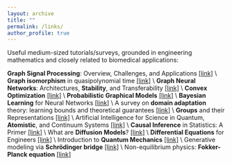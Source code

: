 ```yaml
---
layout: archive
title: ""
permalink: /links/
author_profile: true
---
```

Useful medium-sized tutorials/surveys, grounded in engineering mathematics and closely related to biomedical applications:

**Graph Signal Processing**: Overview, Challenges, and Applications [[link]](https://ieeexplore.ieee.org/abstract/document/8347162?casa_token=7nR8ry0L5usAAAAA:OTpfQIy2B_DWr26gpz0YHj_yyfc0fJpKsjb4moAIKU9tjQVQ8mykDJ6ObhNvjAXTYGV2veE7Yw) \\
**Graph isomorphism** in quasipolynomial time [[link]](https://dl.acm.org/doi/abs/10.1145/2897518.2897542?casa_token=0rX_JZr1qoYAAAAA:deJxIpoKP9RwEEoll-LSjfRn-77k40Ng9ROQddoIl6lJ2lNlSa4Kvm8f9hxbe5rzZXzSR5wN7fmk2g) \\
**Graph Neural Networks**: Architectures, **Stability**, and Transferability [[link]](https://ieeexplore.ieee.org/abstract/document/9356126) \\
**Convex Optimization** [[link]](https://web.stanford.edu/~boyd/cvxbook/) \\
**Probabilistic Graphical Models** [[link]](https://thodrek.github.io/CS839_fall18/) \\
**Bayesian Learning** for Neural Networks [[link]](https://glizen.com/radfordneal/ftp/thesis.pdf) \\
A survey on **domain adaptation** theory: learning bounds and theoretical guarantees [[link]](https://arxiv.org/abs/2004.11829) \\
**Groups** and their Representations [[link]](https://dept.math.lsa.umich.edu/~kesmith/rep.pdf) \\
Artificial Intelligence for Science in Quantum, **Atomistic**, and Continuum Systems [[link]](https://arxiv.org/abs/2307.08423) \\
**Causal Inference** in Statistics: A Primer [[link]](http://bayes.cs.ucla.edu/PRIMER/) \\
What are **Diffusion Models**? [[link]](https://lilianweng.github.io/posts/2021-07-11-diffusion-models/) \\
**Differential Equations** for Engineers [[link]](https://www.math.hkust.edu.hk/~machas/differential-equations-for-engineers.pdf) \\
Introduction to **Quantum Mechanics** [[link]](https://ds.amu.edu.et/xmlui/bitstream/handle/123456789/7224/INTRODUC.PDF?sequence=1&isAllowed=y) \\
Generative modeling via **Schrödinger bridge** [[link]](https://vdeborto.github.io/project/generative_modeling/session_5.pdf) \\
Non-equilibrium physics: **Fokker-Planck equation** [[link]](https://www.physik.uni-bielefeld.de/~borghini/Teaching/Nonequilibrium16/06_15.pdf)

